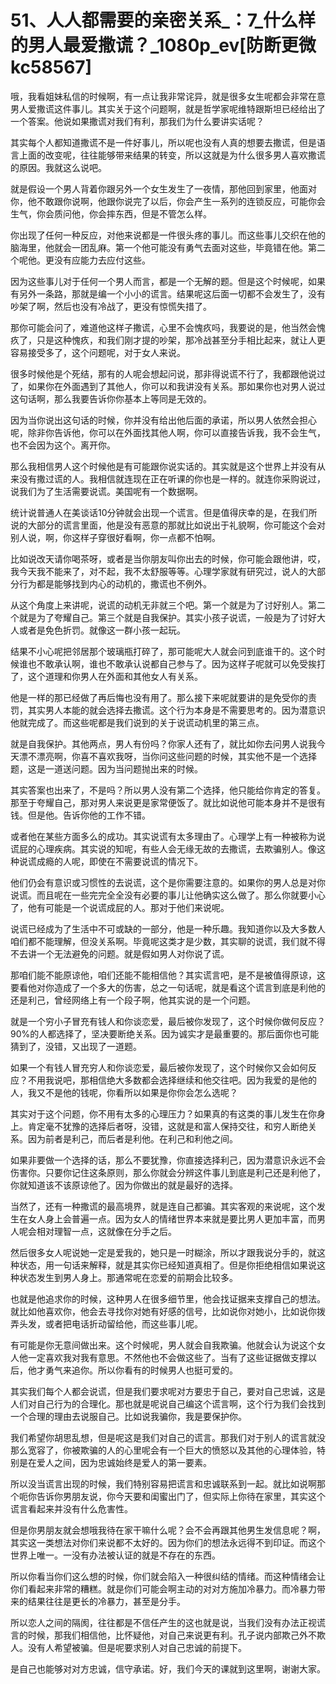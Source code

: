 # 51、人人都需要的亲密关系_：7_什么样的男人最爱撒谎？_1080p_ev[防断更微kc58567]

哦，我看姐妹私信的时候啊，有一点让我非常诧异，就是很多女生呢都会非常在意男人爱撒谎这件事儿。其实关于这个问题啊，就是哲学家呢维特跟斯坦已经给出了一个答案。他说如果撒谎对我们有利，那我们为什么要讲实话呢？

其实每个人都知道撒谎不是一件好事儿，所以呢也没有人真的想要去撒谎，但是语言上面的改变呢，往往能够带来结果的转变，所以这就是为什么很多男人喜欢撒谎的原因。我就这么说吧。

就是假设一个男人背着你跟另外一个女生发生了一夜情，那他回到家里，他面对你，他不敢跟你说啊，他跟你说完了以后，你会产生一系列的连锁反应，可能你会生气，你会质问他，你会摔东西，但是不管怎么样。

你出现了任何一种反应，对他来说都是一件很头疼的事儿。而这些事儿交织在他的脑海里，他就会一团乱麻。第一个他可能没有勇气去面对这些，毕竟错在他。第二个呢他。更没有应能力去应付这些。

因为这些事儿对于任何一个男人而言，都是一个无解的题。但是这个时候呢，如果有另外一条路，那就是编一个小小的谎言。结果呢这后面一切都不会发生了，没有吵架了啊，然后也没有冷战了，更没有惊慌失措了。

那你可能会问了，难道他这样子撒谎，心里不会愧疚吗，我要说的是，他当然会愧疚了，只是这种愧疚，和我们刚才提的吵架，那冷战甚至分手相比起来，就让人更容易接受多了，这个问题呢，对于女人来说。

很多时候他是个死结，那有的人呢会想起问说，那非得说谎不行了，我都跟他说过了，如果你在外面遇到了其他人，你可以和我讲没有关系。那如果你也对男人说过这句话啊，那么我要告诉你你基本上等同是无效的。

因为当你说出这句话的时候，你并没有给出他后面的承诺，所以男人依然会担心呢，除非你告诉他，你可以在外面找其他人啊，你可以直接告诉我，我不会生气，也不会因为这个。离开你。

那么我相信男人这个时候他是有可能跟你说实话的。其实就是这个世界上并没有从来没有撒过谎的人。我相信就连现在正在听课的你也是一样的。就连你采购说过，说我们为了生活需要说谎。美国呢有一个数据啊。

统计说普通人在美谈话10分钟就会出现一个谎言。但是值得庆幸的是，在我们所说的大部分的谎言里面，他是没有恶意的那就比如说出于礼貌啊，你可能这个会对别人说，啊，你这样子穿很好看啊，你一点都不怕啊。

比如说改天请你喝茶呀，或者是当你朋友叫你出去的时候，你可能会跟他讲，哎，我今天我不能来了，对不起，我不太舒服等等。心理学家就有研究过，说人的大部分行为都是能够找到内心的动机的，撒谎也不例外。

从这个角度上来讲呢，说谎的动机无非就三个吧。第一个就是为了讨好别人。第二个就是为了夸耀自己。第三个就是自我保护。其实小孩子说谎，一般是为了讨好大人或者是免色折罚。就像这一群小孩一起玩。

结果不小心呢把邻居那个玻璃瓶打碎了，那可能呢大人就会问到底谁干的。这个时候谁也不敢承认啊，谁也不敢承认说都自己参与了。因为这样子呢就可以免受挨打了，这个道理和你男人在外面和其他女人有关系。

他是一样的那已经做了再后悔也没有用了。那么接下来呢就要讲的是免受你的责罚，其实男人本能的就会选择去撒谎。这个行为本身是不需要思考的。因为潜意识他就完成了。而这些呢都是我们说到的关于说谎动机里的第三点。

就是自我保护。其他两点，男人有份吗？你家人还有了，就比如你去问男人说我今天漂不漂亮啊，你喜不喜欢我呀，当你问这些问题的时候，其实他不是一个选择题，这是一道送问题。因为当问题抛出来的时候。

其实答案也出来了，不是吗？所以男人没有第二个选择，他只能给你肯定的答复。那至于夸耀自己，那对男人来说更是家常便饭了。就比如说他可能本身并不是很有钱。但是他。告诉你他的工作不错。

或者他在某些方面多么的成功。其实说谎有太多理由了。心理学上有一种被称为说谎屁的心理疾病。其实说的知呢，有些人会无缘无故的去撒谎，去欺骗别人。像这种说谎成瘾的人呢，即使在不需要说谎的情况下。

他们仍会有意识或习惯性的去说谎，这个是你需要注意的。如果你的男人总是对你说谎。而且呢在一些完完全全没有必要的事儿让他确实这么做了。那么你就要小心了，他有可能是一个说谎成屁的人。那对于他们来说呢。

说谎已经成为了生活中不可或缺的一部分，他是一种乐趣。我知道你以及大多数人咱们都不能理解，但没关系啊。毕竟呢这类才是少数，其实聊的说谎，我们就不得不去讲一个无法避免的问题。就是假如男人对你说了谎。

那咱们能不能原谅他，咱们还能不能相信他？其实谎言吧，是不是被值得原谅，这要看他对你造成了一个多大的伤害，总之一句话呢，就是看这个谎言到底是利他的还是利己，曾经网络上有一个段子啊，他其实说的是一个问题。

就是一个穷小子冒充有钱人和你谈恋爱，最后被你发现了，这个时候你做何反应？90%的人都选择了，坚决要断绝关系。因为诚实才是最重要的。那后面你也可能猜到了，没错，又出现了一道题。

如果一个有钱人冒充穷人和你谈恋爱，最后被你发现了，这个时候你又会如何反应？不用我说吧，那相信绝大多数都会选择继续和他交往吧。因为我爱的是他的人，我又不是他的钱呢，你看所以如果是你你会怎么选呢？

其实对于这个问题，你不用有太多的心理压力？如果真的有这类的事儿发生在你身上。肯定毫不犹豫的选择后者呀，没错，这就是和富人保持交往，和穷人断绝关系。因为前者是利己，而后者是利他。在利己和利他之间。

如果非要做一个选择的话，那么不要犹豫，你直接选择利己，因为潜意识永远不会伤害你。只要你记住这条原则，那么你就会分辨这件事儿到底是利己还是利他了，你就知道该不该原谅他了。因为你做出的就是最好的选择。

当然了，还有一种撒谎的最高境界，就是连自己都骗。其实客观的来说呢，这个发生在女人身上会普遍一点。因为女人的情绪世界本来就是要比男人更加丰富，而男人呢会相对理智一点，这就像在分手之后。

然后很多女人呢说她一定是爱我的，她只是一时糊涂，所以才跟我说分手的，就这种状态，用一句话来解释，就是其实你已经知道真相了。但是你拒绝相信如果说这种状态发生到男人身上。那通常呢在恋爱的前期会比较多。

也就是他追求你的时候，这种男人在很多细节里，他会找证据来支撑自己的想法。就比如他喜欢你，他会去寻找你对她有好感的信号，比如说你对她小，比如说你拨弄头发，或者把电话折动留给他，而这些事儿呢。

有可能是你无意间做出来。这个时候呢，男人就会自我欺骗。他就会认为说这个女人他一定喜欢我对我有意思。不然他也不会做这些了。当有了这些证据做支撑以后，他才勇气来追你。所以你看有的时候男人也挺可爱的。

其实我们每个人都会说谎，但是我们要求呢对方要忠于自己，要对自己忠诚，这是人们对自己行为的合理化。那也就是呢说自己编这个谎言啊，这个行为我们会找到一个合理的理由去说服自己。比如说我骗你，我是要保护你。

我们希望你胡思乱想，但是呢这是我们对自己的谎言。那我们对于别人的谎言就没那么宽容了，你被欺骗的人的心里呢会有一个巨大的愤怒以及其他的心理体验，特别是在爱人之间，因为忠诚始终是爱人的第一要素。

所以没当谎言出现的时候，我们特别容易把谎言和忠诚联系到一起。就比如说啊那个呃你告诉你男朋友说，你今天要和闺蜜出门了，但实际上你待在家里，其实这个谎言看起来并没有什么危害性。

但是你男朋友就会想哦我待在家干嘛什么呢？会不会再跟其他男生发信息呢？啊，其实这一类想法对你们来说都不太好的。因为你们的想法永远得不到印证。而这个世界上唯一。一没有办法被认证的就是不存在的东西。

所以你看当你们这么想的时候，你们就会陷入一种很纠结的情绪。而这种情绪会让你们看起来非常的糟糕。就是你们可能会啊主动的对对方施加冷暴力。而冷暴力带来的结果往往是更长的冷暴力，甚至是分手。

所以恋人之间的隔阂，往往都是不信任产生的这也就是说，当我们没有办法正视谎言的时候，那我们相信他，比怀疑他，对自己来说更有利。孔子说内部欺己外不欺人。没有人希望被骗。但是呢要求别人对自己忠诚的前提下。

是自己也能够对对方忠诚，信守承诺。好，我们今天的课就到这里啊，谢谢大家。